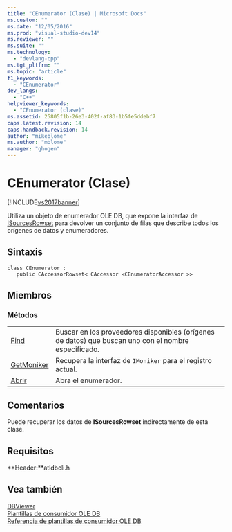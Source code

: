 ```yaml
---
title: "CEnumerator (Clase) | Microsoft Docs"
ms.custom: ""
ms.date: "12/05/2016"
ms.prod: "visual-studio-dev14"
ms.reviewer: ""
ms.suite: ""
ms.technology: 
  - "devlang-cpp"
ms.tgt_pltfrm: ""
ms.topic: "article"
f1_keywords: 
  - "CEnumerator"
dev_langs: 
  - "C++"
helpviewer_keywords: 
  - "CEnumerator (clase)"
ms.assetid: 25805f1b-26e3-402f-af83-1b5fe5ddebf7
caps.latest.revision: 14
caps.handback.revision: 14
author: "mikeblome"
ms.author: "mblome"
manager: "ghogen"
---
```

# CEnumerator (Clase)
[!INCLUDE[vs2017banner](../../assembler/inline/includes/vs2017banner.md)]

Utiliza un objeto de enumerador OLE DB, que expone la interfaz de [ISourcesRowset](https://msdn.microsoft.com/en-us/library/ms715969.aspx) para devolver un conjunto de filas que describe todos los orígenes de datos y enumeradores.  
  
## Sintaxis  
  
```  
class CEnumerator :   
   public CAccessorRowset< CAccessor <CEnumeratorAccessor >>  
```  
  
## Miembros  
  
### Métodos  
  
|||  
|-|-|  
|[Find](../../data/oledb/cenumerator-find.md)|Buscar en los proveedores disponibles \(orígenes de datos\) que buscan uno con el nombre especificado.|  
|[GetMoniker](../../data/oledb/cenumerator-getmoniker.md)|Recupera la interfaz de `IMoniker` para el registro actual.|  
|[Abrir](../../data/oledb/cenumerator-open.md)|Abra el enumerador.|  
  
## Comentarios  
 Puede recuperar los datos de **ISourcesRowset** indirectamente de esta clase.  
  
## Requisitos  
 **Header:**atldbcli.h  
  
## Vea también  
 [DBViewer](../../top/visual-cpp-samples.md)   
 [Plantillas de consumidor OLE DB](../../data/oledb/ole-db-consumer-templates-cpp.md)   
 [Referencia de plantillas de consumidor OLE DB](../../data/oledb/ole-db-consumer-templates-reference.md)